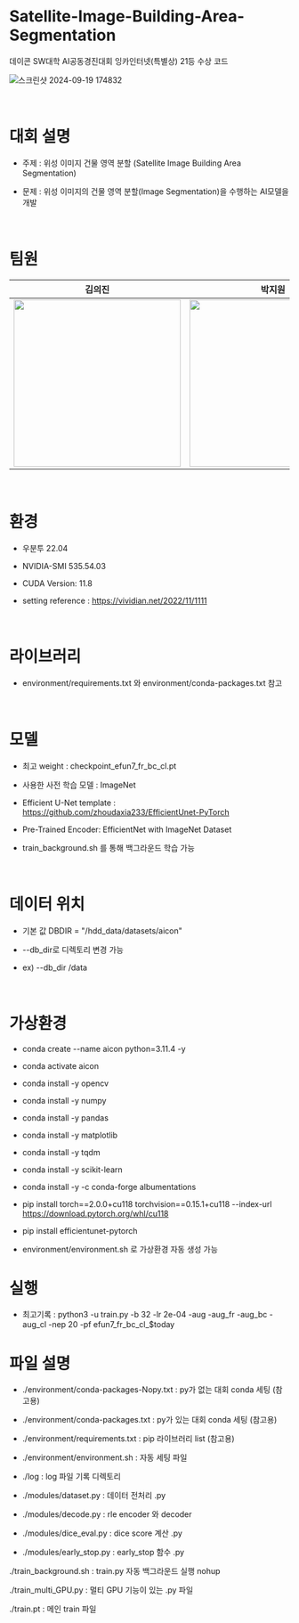 # Satellite-Image-Building-Area-Segmentation
데이콘 SW대학 AI공동경진대회 잉카인터넷(특별상) 21등 수상 코드

![스크린샷 2024-09-19 174832](https://github.com/user-attachments/assets/06d16818-e0b6-438e-bada-353425268883)

<br>

# 대회 설명
- 주제 : 위성 이미지 건물 영역 분할
(Satellite Image Building Area Segmentation)

- 문제 : 위성 이미지의 건물 영역 분할(Image Segmentation)을 수행하는 AI모델을 개발

<br>

# 팀원

| 김의진 | 박지원 | 장희진 | 정승민 |
| :---: | :---: | :---: | :---: |
| <img src="https://avatars.githubusercontent.com/u/94896197?v=4" width=300> | <img src="https://github.com/user-attachments/assets/2f1cd234-d276-4888-bb16-a1a1dc821950" width=300> | <img src="https://avatars.githubusercontent.com/u/105128163?v=4" width=300> | <img src="https://avatars.githubusercontent.com/u/105360496?v=4" width=300>

<br>

# 환경

- 우분투 22.04

- NVIDIA-SMI 535.54.03   

- CUDA Version: 11.8

- setting reference : https://vividian.net/2022/11/1111 

<br>

# 라이브러리

 - environment/requirements.txt 와 environment/conda-packages.txt 참고

<br>
 
# 모델

- 최고 weight : checkpoint_efun7_fr_bc_cl.pt

- 사용한 사전 학습 모델 : ImageNet

- Efficient U-Net template : https://github.com/zhoudaxia233/EfficientUnet-PyTorch 

- Pre-Trained Encoder: EfficientNet with ImageNet Dataset

- train_background.sh 를 통해 백그라운드 학습 가능

<br>

# 데이터 위치

- 기본 값 DBDIR = "/hdd_data/datasets/aicon" 

- --db_dir로 디렉토리 변경 가능

- ex) --db_dir /data

<br>

# 가상환경

- conda create --name aicon python=3.11.4 -y

- conda activate aicon

- conda install -y opencv

- conda install -y numpy

- conda install -y pandas

- conda install -y matplotlib

- conda install -y tqdm

- conda install -y scikit-learn

- conda install -y -c conda-forge albumentations

- pip install torch==2.0.0+cu118 torchvision==0.15.1+cu118 --index-url https://download.pytorch.org/whl/cu118

- pip install efficientunet-pytorch

- environment/environment.sh 로 가상환경 자동 생성 가능

# 실행

- 최고기록 : python3 -u train.py -b 32 -lr 2e-04 -aug -aug_fr -aug_bc -aug_cl -nep 20 -pf efun7_fr_bc_cl_$today

# 파일 설명

- ./environment/conda-packages-Nopy.txt : py가 없는 대회 conda 세팅 (참고용)

- ./environment/conda-packages.txt : py가 있는 대회 conda 세팅 (참고용)

- ./environment/requirements.txt : pip 라이브러리 list (참고용)

- ./environment/environment.sh : 자동 세팅 파일

- ./log : log 파일 기록 디렉토리

- ./modules/dataset.py : 데이터 전처리 .py

- ./modules/decode.py : rle encoder 와 decoder

- ./modules/dice_eval.py : dice score 계산 .py

- ./modules/early_stop.py : early_stop 함수 .py

./train_background.sh : train.py 자동 백그라운드 실행 nohup

./train_multi_GPU.py : 멀티 GPU 기능이 있는 .py 파일

./train.pt : 메인 train 파일 
